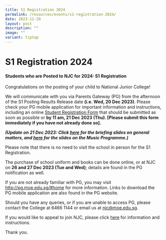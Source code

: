```yaml
---
title: S1 Registration 2024
permalink: /resources/events/s1-registration-2024/
date: 2023-12-20
layout: post
description: ""
image: ""
variant: tiptap
---
```

<h1><strong>S1 Registration 2024</strong></h1><h4><strong>Students who are Posted to NJC for 2024: S1 Registration</strong></h4><p>Congratulations on the posting of your child to National Junior College!</p><p>We will communicate with you via Parents Gateway (PG) from the afternoon of the S1 Posting Results Release date <strong>(i.e. Wed, 20 Dec 2023)</strong>. Please check your PG mobile application for important information and instructions, including an online <a href="https://form.gov.sg/6555a2a544230a00118a2a22" rel="noopener noreferrer nofollow" target="_blank">Student Registration Form</a> that should be submitted as soon as possible or <strong>by 11 am, 21 Dec 2023 (Thu). [Please submit this form immediately if you have not already done so].</strong></p><p><strong><em>(Update on 21 Dec 2023: Click <a href="https://drive.google.com/file/d/1UPAARdOK8K7XWAEFN--YnWFy8aCNqTs_/view" rel="noopener noreferrer nofollow" target="_blank">here</a> for the briefing slides on general matters, and <a href="https://drive.google.com/file/d/1gT-zvthzxcC_jyRRh6aUjFcnMGt1h5Vk/view" rel="noopener noreferrer nofollow" target="_blank">here</a> for the slides on the Music Programme.)</em></strong></p><p>Please note that there is no need to visit the school in person for the S1 Registration.</p><p>The purchase of school uniform and books can be done online, or at NJC on <strong>26 and 27 Dec 2023 (Tue and Wed)</strong>; details are found in the PG notification as well.</p><p>If you are not already familiar with PG, you may visit <a href="http://pg.moe.edu.sg/#home" rel="noopener noreferrer nofollow" target="_blank">http://pg.moe.edu.sg/#home</a> for more information. Links to download the PG mobile application are also found in the PG website.</p><p>Should you have any queries, or if you are unable to access PG, please contact the College at 6466 1144 or email us at <a href="mailto:njc@moe.edu.sg" rel="noopener noreferrer nofollow" target="_blank">njc@moe.edu.sg</a>.</p><p>If you would like to appeal to join NJC, please click <a href="https://form.gov.sg/655457cd002c8c0012d1c38e" rel="noopener noreferrer nofollow" target="_blank">here</a><strong> </strong>for information and instructions.</p><p>Thank you.</p>